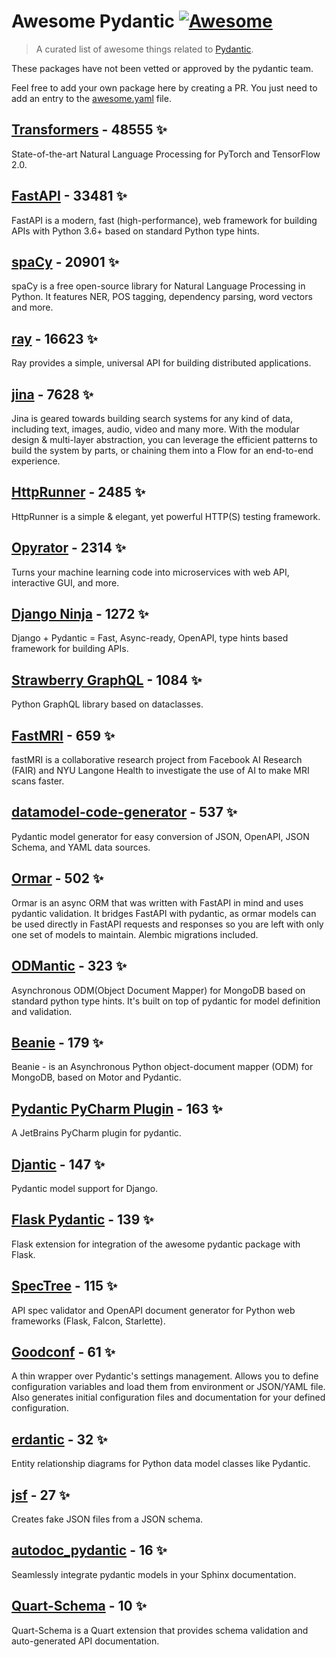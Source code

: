 # Awesome Pydantic [![Awesome](https://awesome.re/badge-flat.svg)](https://github.com/sindresorhus/awesome)

> A curated list of awesome things related to [Pydantic](https://pydantic-docs.helpmanual.io/).

These packages have not been vetted or approved by the pydantic team.

Feel free to add your own package here by creating a PR. You just need to add an entry to the [awesome.yaml](./awesome.yaml) file.


## [Transformers](https://github.com/huggingface/transformers) - 48555 ✨

State-of-the-art Natural Language Processing for PyTorch and TensorFlow 2.0.

## [FastAPI](https://github.com/tiangolo/fastapi) - 33481 ✨

FastAPI is a modern, fast (high-performance), web framework for building APIs with Python 3.6+ based on standard Python type hints.

## [spaCy](https://github.com/explosion/spaCy) - 20901 ✨

spaCy is a free open-source library for Natural Language Processing in Python. It features NER, POS tagging, dependency parsing, word vectors and more.

## [ray](https://github.com/ray-project/ray) - 16623 ✨

Ray provides a simple, universal API for building distributed applications.

## [jina](https://github.com/jina-ai/jina) - 7628 ✨

Jina is geared towards building search systems for any kind of data, including text, images, audio, video and many more. With the modular design & multi-layer abstraction, you can leverage the efficient patterns to build the system by parts, or chaining them into a Flow for an end-to-end experience.

## [HttpRunner](https://github.com/httprunner/httprunner) - 2485 ✨

HttpRunner is a simple & elegant, yet powerful HTTP(S) testing framework.

## [Opyrator](https://github.com/ml-tooling/opyrator) - 2314 ✨

Turns your machine learning code into microservices with web API, interactive GUI, and more.

## [Django Ninja](https://github.com/vitalik/django-ninja) - 1272 ✨

Django + Pydantic = Fast, Async-ready, OpenAPI, type hints based framework for building APIs.

## [Strawberry GraphQL](https://github.com/strawberry-graphql/strawberry) - 1084 ✨

Python GraphQL library based on dataclasses.

## [FastMRI](https://github.com/facebookresearch/fastMRI) - 659 ✨

fastMRI is a collaborative research project from Facebook AI Research (FAIR) and NYU Langone Health to investigate the use of AI to make MRI scans faster.

## [datamodel-code-generator](https://github.com/koxudaxi/datamodel-code-generator) - 537 ✨

Pydantic model generator for easy conversion of JSON, OpenAPI, JSON Schema, and YAML data sources.

## [Ormar](https://github.com/collerek/ormar) - 502 ✨

Ormar is an async ORM that was written with FastAPI in mind and uses pydantic validation. It bridges FastAPI with pydantic, as ormar models can be used directly in FastAPI requests and responses so you are left with only one set of models to maintain. Alembic migrations included.

## [ODMantic](https://github.com/art049/odmantic) - 323 ✨

Asynchronous ODM(Object Document Mapper) for MongoDB based on standard python type hints. It's built on top of pydantic for model definition and validation.

## [Beanie](https://github.com/roman-right/beanie) - 179 ✨

Beanie - is an Asynchronous Python object-document mapper (ODM) for MongoDB, based on Motor and Pydantic.

## [Pydantic PyCharm Plugin](https://github.com/koxudaxi/pydantic-pycharm-plugin) - 163 ✨

A JetBrains PyCharm plugin for pydantic.

## [Djantic](https://github.com/jordaneremieff/djantic) - 147 ✨

Pydantic model support for Django.

## [Flask Pydantic](https://github.com/bauerji/flask_pydantic) - 139 ✨

Flask extension for integration of the awesome pydantic package with Flask.

## [SpecTree](https://github.com/0b01001001/spectree) - 115 ✨

API spec validator and OpenAPI document generator for Python web frameworks (Flask, Falcon, Starlette).

## [Goodconf](https://github.com/lincolnloop/goodconf) - 61 ✨

A thin wrapper over Pydantic's settings management. Allows you to define configuration variables and load them from environment or JSON/YAML file. Also generates initial configuration files and documentation for your defined configuration.

## [erdantic](https://github.com/drivendataorg/erdantic) - 32 ✨

Entity relationship diagrams for Python data model classes like Pydantic.

## [jsf](https://github.com/ghandic/jsf) - 27 ✨

Creates fake JSON files from a JSON schema.

## [autodoc_pydantic](https://github.com/mansenfranzen/autodoc_pydantic) - 16 ✨

Seamlessly integrate pydantic models in your Sphinx documentation.

## [Quart-Schema](https://gitlab.com/pgjones/quart-schema) - 10 ✨

Quart-Schema is a Quart extension that provides schema validation and auto-generated API documentation.
